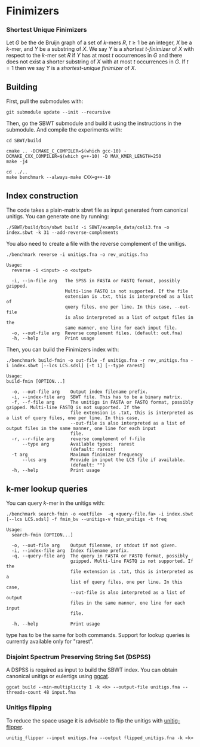 # Finimizers
### Shortest Unique Finimizers
Let $G$ be the de Bruijn graph of a set of $k$-mers $R$, $t \geq 1$ be an integer, $X$ be a $k$-mer, and $Y$ be a substring of $X$. We say $Y$ is a _shortest $t$-finimizer_ of $X$ with respect to the $k$-mer set $R$ if $Y$ has at most $t$ occurrences in $G$ and there does not exist a shorter substring of $X$ with at most $t$ occurrences in $G$. If $t = 1$ then we say $Y$ is a _shortest-unique finimizer_ of $X$.


## Building
First, pull the submodules with:
```
git submodule update --init --recursive
```
Then, go the SBWT submodule and build it using the instructions in the submodule. And compile the experiments with:
```
cd SBWT/build

cmake .. -DCMAKE_C_COMPILER=$(which gcc-10) -DCMAKE_CXX_COMPILER=$(which g++-10) -D MAX_KMER_LENGTH=250
make -j4

cd ../..
make benchmark --always-make CXX=g++-10
```
## Index construction

The code takes a plain-matrix sbwt file as input generated from canonical unitigs. You can generate one by running:

```
./SBWT/build/bin/sbwt build -i SBWT/example_data/coli3.fna -o index.sbwt -k 31 --add-reverse-complements
```

You also need to create a file with the reverse complement of the unitigs.

```
./benchmark reverse -i unitigs.fna -o rev_unitigs.fna
```

```
Usage:
  reverse -i <input> -o <output>

  -i, --in-file arg   The SPSS in FASTA or FASTQ format, possibly gzipped. 
                      Multi-line FASTQ is not supported. If the file 
                      extension is .txt, this is interpreted as a list of 
                      query files, one per line. In this case, --out-file 
                      is also interpreted as a list of output files in the 
                      same manner, one line for each input file.
  -o, --out-file arg  Reverse complement files. (default: out.fna)
  -h, --help          Print usage
```

Then, you can build the Finimizers index with:

```
./benchmark build-fmin -o out-file -f unitigs.fna -r rev_unitigs.fna -i index.sbwt [--lcs LCS.sdsl] [-t 1] [--type rarest] 
```
```
Usage:
build-fmin [OPTION...]

  -o, --out-file arg    Output index filename prefix.
  -i, --index-file arg  SBWT file. This has to be a binary matrix.
  -f, --f-file arg      The unitigs in FASTA or FASTQ format, possibly gzipped. Multi-line FASTQ is not supported. If the 
                        file extension is .txt, this is interpreted as a list of query files, one per line. In this case, 
                        --out-file is also interpreted as a list of output files in the same manner, one line for each input 
                        file.
  -r, --r-file arg      reverse complement of f-file
      --type arg        Available types:  rarest
                        (default: rarest)
  -t arg                Maximum finimizer frequency
      --lcs arg         Provide in input the LCS file if available. 
                        (default: "")
  -h, --help            Print usage
```

## k-mer lookup queries

You can query $k$-mer in the unitigs with:
```
./benchmark search-fmin -o <outfile>  -q <query-file.fa> -i index.sbwt [--lcs LCS.sdsl] -f fmin_bv --unitigs-v fmin_unitigs -t freq 
```
```
Usage:
  search-fmin [OPTION...]

  -o, --out-file arg    Output filename, or stdout if not given.
  -i, --index-file arg  Index filename prefix.
  -q, --query-file arg  The query in FASTA or FASTQ format, possibly 
                        gzipped. Multi-line FASTQ is not supported. If the 
                        file extension is .txt, this is interpreted as a 
                        list of query files, one per line. In this case, 
                        --out-file is also interpreted as a list of output 
                        files in the same manner, one line for each input 
                        file.

  -h, --help            Print usage
```
type has to be the same for both commands.
Support for lookup queries is currently available only for "rarest".

### Disjoint Spectrum Preserving String Set (DSPSS)
A DSPSS is required as input to build the SBWT index. You can obtain canonical unitigs or eulertigs using [ggcat](https://github.com/algbio/ggcat).

```
ggcat build --min-multiplicity 1 -k <k> --output-file unitigs.fna --threads-count 48 input.fna
```

### Unitigs flipping
To reduce the space usage it is advisable to flip the unitigs with [unitig-flipper](https://github.com/jnalanko/unitig_flipper).

```
unitig_flipper --input unitigs.fna --output flipped_unitigs.fna -k <k>

```
